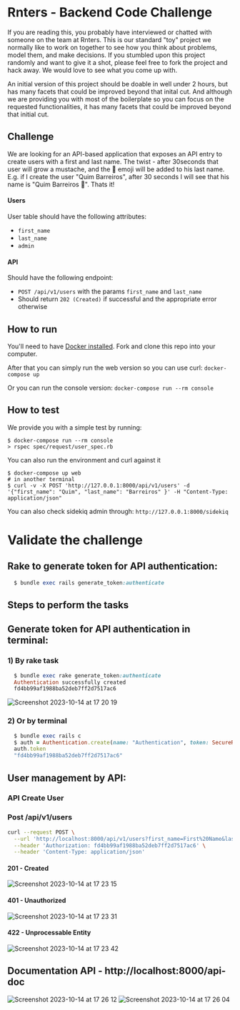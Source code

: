 # Rnters - Backend Code Challenge

If you are reading this, you probably have interviewed or chatted with someone on the team at Rnters. This is our standard "toy" project we normally like to work on together to see how you think about problems, model them, and make decisions. If you stumbled upon this project randomly and want to give it a shot, please feel free to fork the project and hack away. We would love to see what you come up with.

An initial version of this project should be doable in well under 2 hours, but has many facets that could be improved beyond that inital cut. And although we are providing you with most of the boilerplate so you can focus on the requested functionalities, it has many facets that could be improved beyond that initial cut.

## Challenge
We are looking for an API-based application that exposes an API entry to create users with a first and last name. The twist - after 30seconds that user will grow a mustache, and the 🥸 emoji will be added to his last name. E.g. if I create the user "Quim Barreiros", after 30 seconds I will see that his name is "Quim Barreiros 🥸". Thats it!

#### Users
User table should have the following attributes:
- `first_name`
- `last_name`
- `admin`

#### API
Should have the following endpoint:
- `POST /api/v1/users` with the params `first_name` and `last_name`
- Should return `202 (Created)` if successful and the appropriate error otherwise


## How to run
You'll need to have [Docker installed](https://docs.docker.com/get-docker/). Fork and clone this repo into your computer.

After that you can simply run the web version so you can use curl: `docker-compose up`

Or you can run the console version: `docker-compose run --rm console`


## How to test
We provide you with a simple test by running:
```
$ docker-compose run --rm console
> rspec spec/request/user_spec.rb
```

You can also run the environment and curl against it
```
$ docker-compose up web
# in another terminal
$ curl -v -X POST 'http://127.0.0.1:8000/api/v1/users' -d '{"first_name": "Quim", "last_name": "Barreiros" }' -H "Content-Type: application/json"
```

You can also check sidekiq admin through:
`http://127.0.0.1:8000/sidekiq`


# Validate the challenge

## Rake to generate token for API authentication:
```ruby
  $ bundle exec rails generate_token:authenticate
```
## Steps to perform the tasks

## Generate token for API authentication in terminal:

### 1) By rake task
```ruby
  $ bundle exec rake generate_token:authenticate
  Authentication successfully created
  fd4bb99af1988ba52deb7ff2d7517ac6
```

![Screenshot 2023-10-14 at 17 20 19](https://github.com/rodrigovirgilio/backend-codechallenge/assets/392677/d016febe-6bf1-43bf-a8f9-17fc190aaf05)


### 2) Or by terminal
```ruby
  $ bundle exec rails c
  $ auth = Authentication.create(name: "Authentication", token: SecureRandom.hex)
  auth.token
  "fd4bb99af1988ba52deb7ff2d7517ac6"
```

## User management by API:

### API Create User
### Post /api/v1/users

```bash
curl --request POST \
  --url 'http://localhost:8000/api/v1/users?first_name=First%20Name&last_name=Last%20Name' \
  --header 'Authorization: fd4bb99af1988ba52deb7ff2d7517ac6' \
  --header 'Content-Type: application/json'
```

#### 201 - Created

![Screenshot 2023-10-14 at 17 23 15](https://github.com/rodrigovirgilio/backend-codechallenge/assets/392677/04a89bd6-e453-460a-a55e-05eb14bb1862)


#### 401 - Unauthorized

![Screenshot 2023-10-14 at 17 23 31](https://github.com/rodrigovirgilio/backend-codechallenge/assets/392677/1251a0cc-049b-4a26-81e3-1dc95d64abae)


#### 422 - Unprocessable Entity

![Screenshot 2023-10-14 at 17 23 42](https://github.com/rodrigovirgilio/backend-codechallenge/assets/392677/093a5874-1a57-45bb-965a-0ac4bd726a7c)


## Documentation API - http://localhost:8000/api-doc

![Screenshot 2023-10-14 at 17 26 12](https://github.com/rodrigovirgilio/backend-codechallenge/assets/392677/78bc210d-d4a3-4318-a469-67c766f85e48)
![Screenshot 2023-10-14 at 17 26 04](https://github.com/rodrigovirgilio/backend-codechallenge/assets/392677/6dda222b-1c21-4bed-86d0-7b8a64feb712)

